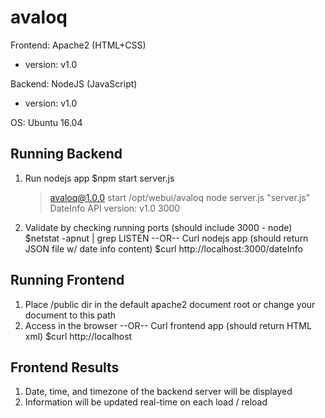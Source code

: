 # avaloq
Frontend: Apache2 (HTML+CSS)
   - version: v1.0

Backend: NodeJS (JavaScript)
   - version: v1.0
   
OS: Ubuntu 16.04

## Running Backend
1. Run nodejs app
   $npm start server.js
   > avaloq@1.0.0 start /opt/webui/avaloq
   > node server.js "server.js"
   DateInfo API version: v1.0 3000
   
2. Validate by checking running ports (should include 3000 - node)
   $netstat -apnut | grep LISTEN
   --OR--
   Curl nodejs app (should return JSON file w/ date info content)
   $curl http://localhost:3000/dateInfo

## Running Frontend
1. Place /public dir in the default apache2 document root or change your document to this path
2. Access in the browser 
   --OR--
   Curl frontend app (should return HTML xml)
   $curl http://localhost

## Frontend Results
1. Date, time, and timezone of the backend server will be displayed
2. Information will be updated real-time on each load / reload
